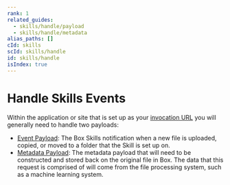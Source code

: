 ```yaml
---
rank: 1
related_guides:
  - skills/handle/payload
  - skills/handle/metadata
alias_paths: []
cId: skills
scId: skills/handle
id: skills/handle
isIndex: true
---
```

# Handle Skills Events

Within the application or site that is set up as your
[invocation URL](guide://skills/invocation-url) you will generally need to
handle two payloads:

* [Event Payload](guide://skills/handle/payload): The Box Skills notification
  when a new file is uploaded, copied, or moved to a folder that the Skill is set
  up on.
* [Metadata Payload](guide://skills/handle/metadata): The metadata payload that
  will need to be constructed and stored back on the original file in Box. The
  data that this request is comprised of will come from the file processing
  system, such as a machine learning system.
